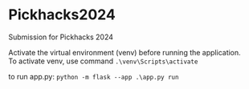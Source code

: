 # Pickhacks2024
Submission for Pickhacks 2024  
  
Activate the virtual environment (venv) before running the application.  
To activate venv, use command `.\venv\Scripts\activate`  

to run app.py: `python -m flask --app .\app.py run`  
